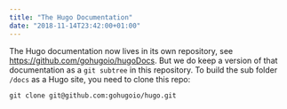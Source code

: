 ```yaml
---
title: "The Hugo Documentation"
date: "2018-11-14T23:42:00+01:00"
---
```


The Hugo documentation now lives in its own repository, see https://github.com/gohugoio/hugoDocs. But we do keep a version of that documentation as a `git subtree` in this repository. To build the sub folder `/docs` as a Hugo site, you need to clone this repo:

`git clone git@github.com:gohugoio/hugo.git`
